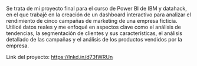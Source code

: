 Se trata de mi proyecto final para el curso de Power BI de IBM y datahack, en el que trabajé en la creación de un dashboard interactivo para analizar el rendimiento de cinco campañas de marketing de una empresa ficticia. Utilicé datos reales y me enfoqué en aspectos clave como el análisis de tendencias, la segmentación de clientes y sus características, el análisis detallado de las campañas y el análisis de los productos vendidos por la empresa.

Link del proyecto: https://lnkd.in/d73fWRUn 
